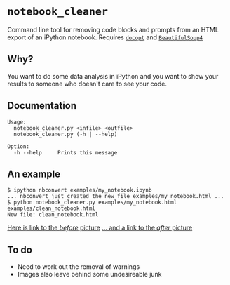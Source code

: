 # `notebook_cleaner`

Command line tool for removing code blocks and prompts from an HTML export of an iPython notebook.
Requires [`docopt`](https://docopt.org) and [`BeautifulSoup4`](http://www.crummy.com/software/BeautifulSoup/bs4/doc/)

## Why?

You want to do some data analysis in iPython and you want to show your results to someone who doesn't care to see your code.

## Documentation

```
Usage:
  notebook_cleaner.py <infile> <outfile>
  notebook_cleaner.py (-h | --help)

Option:
  -h --help  	Prints this message
```

## An example

```
$ ipython nbconvert examples/my_notebook.ipynb
... nbconvert just created the new file examples/my_notebook.html ...
$ python notebook_cleaner.py examples/my_notebook.html examples/clean_notebook.html
New file: clean_notebook.html
```

[Here is link to the *before* picture](https://github.com/RAvdek/notebook_cleaner/blob/master/examples/my_notebook.html)
[... and a link to the *after* picture](https://github.com/RAvdek/notebook_cleaner/blob/master/examples/clean_notebook.html)

## To do
- Need to work out the removal of warnings
- Images also leave behind some undesireable junk